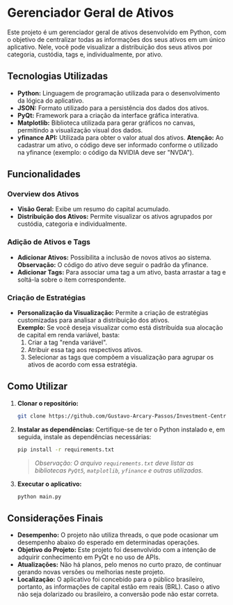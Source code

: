 # Gerenciador Geral de Ativos

Este projeto é um gerenciador geral de ativos desenvolvido em Python, com o objetivo de centralizar todas as informações dos seus ativos em um único aplicativo. Nele, você pode visualizar a distribuição dos seus ativos por categoria, custódia, tags e, individualmente, por ativo.

## Tecnologias Utilizadas

- **Python:** Linguagem de programação utilizada para o desenvolvimento da lógica do aplicativo.
- **JSON:** Formato utilizado para a persistência dos dados dos ativos.
- **PyQt:** Framework para a criação da interface gráfica interativa.
- **Matplotlib:** Biblioteca utilizada para gerar gráficos no canvas, permitindo a visualização visual dos dados.
- **yfinance API:** Utilizada para obter o valor atual dos ativos. **Atenção:** Ao cadastrar um ativo, o código deve ser informado conforme o utilizado na yfinance (exemplo: o código da NVIDIA deve ser "NVDA").

## Funcionalidades

### Overview dos Ativos
- **Visão Geral:** Exibe um resumo do capital acumulado.
- **Distribuição dos Ativos:** Permite visualizar os ativos agrupados por custódia, categoria e individualmente.

### Adição de Ativos e Tags
- **Adicionar Ativos:** Possibilita a inclusão de novos ativos ao sistema.  
  **Observação:** O código do ativo deve seguir o padrão da yfinance.  
- **Adicionar Tags:** Para associar uma tag a um ativo, basta arrastar a tag e soltá-la sobre o item correspondente.

### Criação de Estratégias
- **Personalização da Visualização:** Permite a criação de estratégias customizadas para analisar a distribuição dos ativos.  
  **Exemplo:** Se você deseja visualizar como está distribuída sua alocação de capital em renda variável, basta:
  1. Criar a tag "renda variável".
  2. Atribuir essa tag aos respectivos ativos.
  3. Selecionar as tags que compõem a visualização para agrupar os ativos de acordo com essa estratégia.

## Como Utilizar

1. **Clonar o repositório:**
   ```bash
   git clone https://github.com/Gustavo-Arcary-Passos/Investment-Centralizer.git
   ```

2. **Instalar as dependências:**
   Certifique-se de ter o Python instalado e, em seguida, instale as dependências necessárias:
   ```bash
   pip install -r requirements.txt
   ```
   > *Observação: O arquivo `requirements.txt` deve listar as bibliotecas `PyQt5`, `matplotlib`, `yfinance` e outras utilizadas.*

3. **Executar o aplicativo:**
   ```bash
   python main.py
   ```

## Considerações Finais

- **Desempenho:** O projeto não utiliza threads, o que pode ocasionar um desempenho abaixo do esperado em determinadas operações.
- **Objetivo do Projeto:** Este projeto foi desenvolvido com a intenção de adquirir conhecimento em PyQt e no uso de APIs.
- **Atualizações:** Não há planos, pelo menos no curto prazo, de continuar gerando novas versões ou melhorias neste projeto.
- **Localização:** O aplicativo foi concebido para o público brasileiro, portanto, as informações de capital estão em reais (BRL). Caso o ativo não seja dolarizado ou brasileiro, a conversão pode não estar correta.

